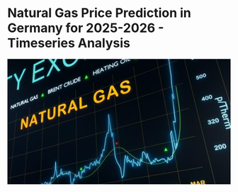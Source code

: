 # Natural Gas Price Prediction in Germany for 2025-2026 - Timeseries Analysis

<img class="center-fit" src="NG.jpeg">
